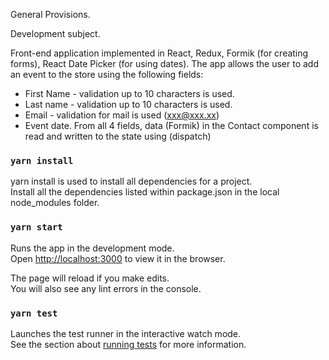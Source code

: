 General Provisions.

Development subject.

Front-end application implemented in React, Redux, Formik (for creating forms), React Date Picker (for using dates). 
The app allows the user to add an event to the store
using the following fields:
* First Name - validation up to 10 characters is used.
* Last name - validation up to 10 characters is used.
* Email - validation for mail is used (xxx@xxx.xx)
* Event date. 
  From all 4 fields, data (Formik) in the Contact component is read and written to the state using (dispatch)


### `yarn install`

yarn install is used to install all dependencies for a project.\
Install all the dependencies listed within package.json in the local node_modules folder.

### `yarn start`

Runs the app in the development mode.\
Open [http://localhost:3000](http://localhost:3000) to view it in the browser.

The page will reload if you make edits.\
You will also see any lint errors in the console.

### `yarn test`

Launches the test runner in the interactive watch mode.\
See the section about [running tests](https://facebook.github.io/create-react-app/docs/running-tests) for more information.
